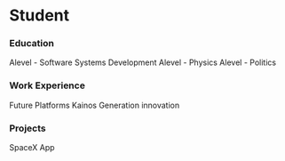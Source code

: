 # Student

### Education
Alevel - Software Systems Development
Alevel - Physics
Alevel - Politics

### Work Experience
Future Platforms
Kainos
Generation innovation

### Projects
SpaceX App
